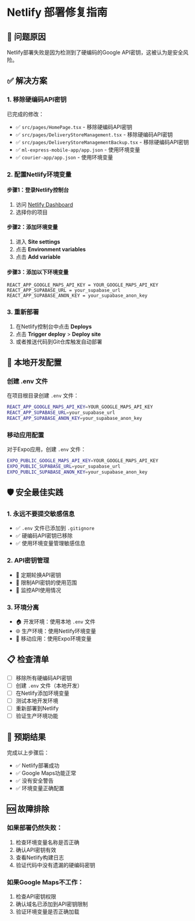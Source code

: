# Netlify 部署修复指南

## 🚨 问题原因
Netlify部署失败是因为检测到了硬编码的Google API密钥，这被认为是安全风险。

## ✅ 解决方案

### 1. 移除硬编码API密钥
已完成的修改：
- ✅ `src/pages/HomePage.tsx` - 移除硬编码API密钥
- ✅ `src/pages/DeliveryStoreManagement.tsx` - 移除硬编码API密钥  
- ✅ `src/pages/DeliveryStoreManagementBackup.tsx` - 移除硬编码API密钥
- ✅ `ml-express-mobile-app/app.json` - 使用环境变量
- ✅ `courier-app/app.json` - 使用环境变量

### 2. 配置Netlify环境变量

#### 步骤1：登录Netlify控制台
1. 访问 [Netlify Dashboard](https://app.netlify.com/)
2. 选择你的项目

#### 步骤2：添加环境变量
1. 进入 **Site settings**
2. 点击 **Environment variables**
3. 点击 **Add variable**

#### 步骤3：添加以下环境变量
```
REACT_APP_GOOGLE_MAPS_API_KEY = YOUR_GOOGLE_MAPS_API_KEY
REACT_APP_SUPABASE_URL = your_supabase_url
REACT_APP_SUPABASE_ANON_KEY = your_supabase_anon_key
```

### 3. 重新部署
1. 在Netlify控制台中点击 **Deploys**
2. 点击 **Trigger deploy** > **Deploy site**
3. 或者推送代码到Git仓库触发自动部署

## 🔧 本地开发配置

### 创建 .env 文件
在项目根目录创建 `.env` 文件：
```bash
REACT_APP_GOOGLE_MAPS_API_KEY=YOUR_GOOGLE_MAPS_API_KEY
REACT_APP_SUPABASE_URL=your_supabase_url
REACT_APP_SUPABASE_ANON_KEY=your_supabase_anon_key
```

### 移动应用配置
对于Expo应用，创建 `.env` 文件：
```bash
EXPO_PUBLIC_GOOGLE_MAPS_API_KEY=YOUR_GOOGLE_MAPS_API_KEY
EXPO_PUBLIC_SUPABASE_URL=your_supabase_url
EXPO_PUBLIC_SUPABASE_ANON_KEY=your_supabase_anon_key
```

## 🛡️ 安全最佳实践

### 1. 永远不要提交敏感信息
- ✅ `.env` 文件已添加到 `.gitignore`
- ✅ 硬编码API密钥已移除
- ✅ 使用环境变量管理敏感信息

### 2. API密钥管理
- 🔑 定期轮换API密钥
- 🔑 限制API密钥的使用范围
- 🔑 监控API使用情况

### 3. 环境分离
- 🏠 开发环境：使用本地 `.env` 文件
- 🌐 生产环境：使用Netlify环境变量
- 📱 移动应用：使用Expo环境变量

## 📋 检查清单

- [ ] 移除所有硬编码API密钥
- [ ] 创建 `.env` 文件（本地开发）
- [ ] 在Netlify添加环境变量
- [ ] 测试本地开发环境
- [ ] 重新部署到Netlify
- [ ] 验证生产环境功能

## 🎯 预期结果

完成以上步骤后：
- ✅ Netlify部署成功
- ✅ Google Maps功能正常
- ✅ 没有安全警告
- ✅ 环境变量正确配置

## 🆘 故障排除

### 如果部署仍然失败：
1. 检查环境变量名称是否正确
2. 确认API密钥有效
3. 查看Netlify构建日志
4. 验证代码中没有遗漏的硬编码密钥

### 如果Google Maps不工作：
1. 检查API密钥权限
2. 确认域名已添加到API密钥限制
3. 验证环境变量是否正确加载
